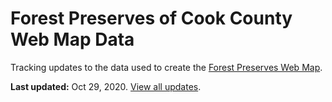 # Forest Preserves of Cook County Web Map Data
Tracking updates to the data used to create the [Forest Preserves Web Map](https://map.fpdcc.com).

**Last updated:** Oct 29, 2020. [View all updates](https://github.com/fpdcc/webmap_data_updates/commits/master).

